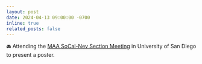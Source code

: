 ```yaml
---
layout: post
date: 2024-04-13 09:00:00 -0700
inline: true
related_posts: false
---
```


:oncoming_automobile: Attending the [MAA SoCal-Nev Section Meeting](https://sites.google.com/uci.edu/ucstemt3pnconference2022/home) in University of San Diego to present a poster.


